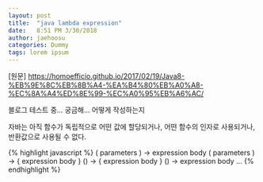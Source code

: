 ```yaml
---
layout: post
title:  "java lambda expression"
date:   8:51 PM 3/30/2018
author: jaehoosu
categories: Dummy
tags: lorem ipsum
---
```


[원문] https://homoefficio.github.io/2017/02/19/Java8-%EB%9E%8C%EB%8B%A4-%EA%B4%80%EB%A0%A8-%EC%8A%A4%ED%8E%99-%EC%A0%95%EB%A6%AC/



블로그 테스트 중... 궁금해... 어떻게 작성하는지
<p/>
<p>
자바는 아직 함수가 독립적으로 어떤 값에 할당되거나, 어떤 함수의 인자로 사용되거나, 반환값으로 사용될 수 없다.
</p


{% highlight javascript %}
( parameters ) -> expression body
( parameters ) -> { expression body }
() -> { expression body }
() -> expression body
...
{% endhighlight %}
